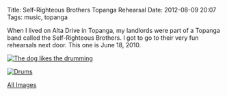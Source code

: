 Title: Self-Righteous Brothers Topanga Rehearsal
Date: 2012-08-09 20:07
Tags: music, topanga

When I lived on Alta Drive in Topanga, my landlords were part of a
Topanga band called the Self-Righteous Brothers. I got to go to their
very fun rehearsals next door. This one is June 18, 2010.

[![The dog likes the drumming](/galleries/self-righteous-brothers/content/images/large/P1030060.jpg)](/galleries/self-righteous-brothers/content/P1030060_large.html)

[![Drums](/galleries/self-righteous-brothers/content/images/large/P1030095.jpg)](/galleries/self-righteous-brothers/content/P1030095_large.html)

[All Images](/galleries/self-righteous-brothers/)
